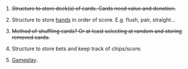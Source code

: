 1. <del>Structure to store deck(s) of cards. Cards need value and denotion.</del>

2. Structure to store [hands](http://en.wikipedia.org/wiki/List_of_poker_hands) in order of score. E.g. flush, pair, straight...

3. <del>Method of shuffling cards? Or at least selecting at random and storing removed cards.</del>

4. Structure to store bets and keep track of chips/score.

5. [Gameplay](http://en.wikipedia.org/wiki/Texas_Holdem).
